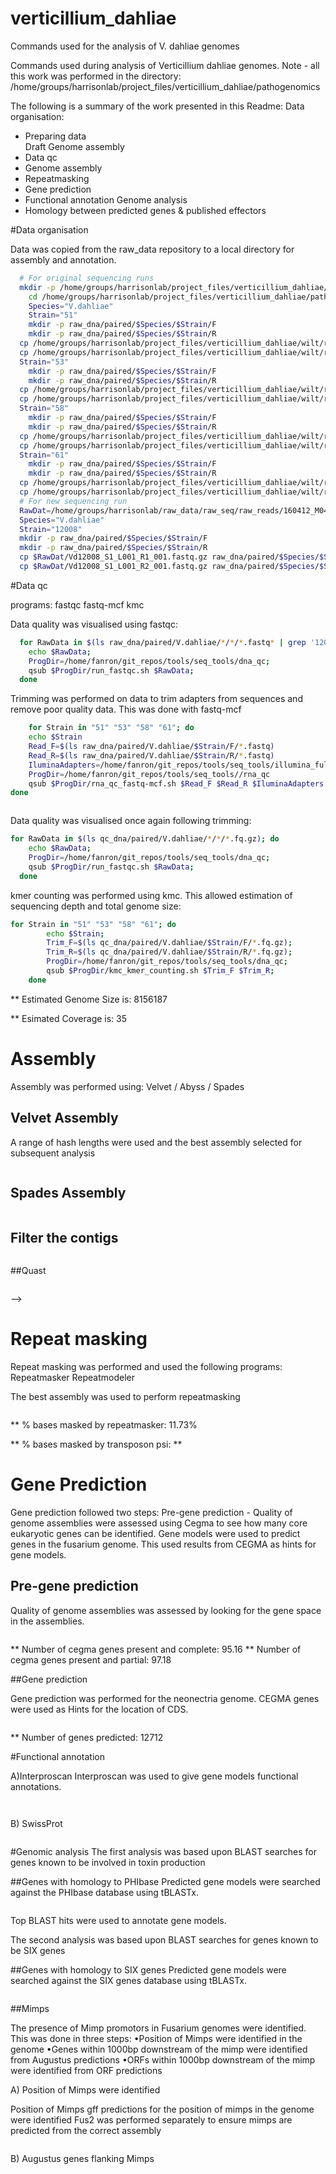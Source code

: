 # verticillium_dahliae
Commands used for the analysis of V. dahliae genomes


Commands used during analysis of Verticillium dahliae genomes. Note - all this work was performed in the directory: /home/groups/harrisonlab/project_files/verticillium_dahliae/pathogenomics

The following is a summary of the work presented in this Readme:
Data organisation:
  * Preparing data  
Draft Genome assembly
  * Data qc
  * Genome assembly
  * Repeatmasking
  * Gene prediction
  * Functional annotation
Genome analysis
  * Homology between predicted genes & published effectors


#Data organisation

Data was copied from the raw_data repository to a local directory for assembly
and annotation.

```bash
  # For original sequencing runs
  mkdir -p /home/groups/harrisonlab/project_files/verticillium_dahliae/pathogenomics
	cd /home/groups/harrisonlab/project_files/verticillium_dahliae/pathogenomics
	Species="V.dahliae"
	Strain="51"
	mkdir -p raw_dna/paired/$Species/$Strain/F
	mkdir -p raw_dna/paired/$Species/$Strain/R    
  cp /home/groups/harrisonlab/project_files/verticillium_dahliae/wilt/raw_dna/paired/V.dahliae/51/F/wilt_51_F_appended.fastq raw_dna/paired/$Species/$Strain/F/.
  cp /home/groups/harrisonlab/project_files/verticillium_dahliae/wilt/raw_dna/paired/V.dahliae/51/R/wilt_51_R_appended.fastq raw_dna/paired/$Species/$Strain/R/.
  Strain="53"
	mkdir -p raw_dna/paired/$Species/$Strain/F
	mkdir -p raw_dna/paired/$Species/$Strain/R    
  cp /home/groups/harrisonlab/project_files/verticillium_dahliae/wilt/raw_dna/paired/V.dahliae/53/F/wilt_53_F_appended.fastq raw_dna/paired/$Species/$Strain/F/.
  cp /home/groups/harrisonlab/project_files/verticillium_dahliae/wilt/raw_dna/paired/V.dahliae/53/R/wilt_53_R_appended.fastq raw_dna/paired/$Species/$Strain/R/.
  Strain="58"
	mkdir -p raw_dna/paired/$Species/$Strain/F
	mkdir -p raw_dna/paired/$Species/$Strain/R    
  cp /home/groups/harrisonlab/project_files/verticillium_dahliae/wilt/raw_dna/paired/V.dahliae/58/F/wilt_58_F_appended.fastq raw_dna/paired/$Species/$Strain/F/.
  cp /home/groups/harrisonlab/project_files/verticillium_dahliae/wilt/raw_dna/paired/V.dahliae/58/R/wilt_58_R_appended.fastq raw_dna/paired/$Species/$Strain/R/.
  Strain="61"
	mkdir -p raw_dna/paired/$Species/$Strain/F
	mkdir -p raw_dna/paired/$Species/$Strain/R    
  cp /home/groups/harrisonlab/project_files/verticillium_dahliae/wilt/raw_dna/paired/V.dahliae/61/F/wilt_61_F_appended.fastq raw_dna/paired/$Species/$Strain/F/.
  cp /home/groups/harrisonlab/project_files/verticillium_dahliae/wilt/raw_dna/paired/V.dahliae/61/R/wilt_61_R_appended.fastq raw_dna/paired/$Species/$Strain/R/.
  # For new sequencing run
  RawDat=/home/groups/harrisonlab/raw_data/raw_seq/raw_reads/160412_M04465_0010-AMLCU    
  Species="V.dahliae"
  Strain="12008"
  mkdir -p raw_dna/paired/$Species/$Strain/F
  mkdir -p raw_dna/paired/$Species/$Strain/R
  cp $RawDat/Vd12008_S1_L001_R1_001.fastq.gz raw_dna/paired/$Species/$Strain/F/.
  cp $RawDat/Vd12008_S1_L001_R2_001.fastq.gz raw_dna/paired/$Species/$Strain/R/.
```


#Data qc

programs: fastqc fastq-mcf kmc

Data quality was visualised using fastqc:

```bash
  for RawData in $(ls raw_dna/paired/V.dahliae/*/*/*.fastq* | grep '12008'); do
  	echo $RawData;
  	ProgDir=/home/fanron/git_repos/tools/seq_tools/dna_qc;
  	qsub $ProgDir/run_fastqc.sh $RawData;
  done

```

Trimming was performed on data to trim adapters from sequences and remove poor quality data.
This was done with fastq-mcf


```bash
	for Strain in "51" "53" "58" "61"; do
	echo $Strain
	Read_F=$(ls raw_dna/paired/V.dahliae/$Strain/F/*.fastq)
	Read_R=$(ls raw_dna/paired/V.dahliae/$Strain/R/*.fastq)
	IluminaAdapters=/home/fanron/git_repos/tools/seq_tools/illumina_full_adapters.fa
	ProgDir=/home/fanron/git_repos/tools/seq_tools//rna_qc
	qsub $ProgDir/rna_qc_fastq-mcf.sh $Read_F $Read_R $IluminaAdapters DNA
done



```


Data quality was visualised once again following trimming:

```bash
for RawData in $(ls qc_dna/paired/V.dahliae/*/*/*.fq.gz); do
  	echo $RawData;
  	ProgDir=/home/fanron/git_repos/tools/seq_tools/dna_qc;
  	qsub $ProgDir/run_fastqc.sh $RawData;
  done

```


kmer counting was performed using kmc.
This allowed estimation of sequencing depth and total genome size:

```bash
for Strain in "51" "53" "58" "61"; do
        echo $Strain;
        Trim_F=$(ls qc_dna/paired/V.dahliae/$Strain/F/*.fq.gz);
        Trim_R=$(ls qc_dna/paired/V.dahliae/$Strain/R/*.fq.gz);
        ProgDir=/home/fanron/git_repos/tools/seq_tools/dna_qc;
        qsub $ProgDir/kmc_kmer_counting.sh $Trim_F $Trim_R;
    done

```

** Estimated Genome Size is: 8156187

** Esimated Coverage is: 35

# Assembly
Assembly was performed using: Velvet / Abyss / Spades

## Velvet Assembly
A range of hash lengths were used and the best assembly selected for subsequent analysis

```bash


```

## Spades Assembly

```bash

```
## Filter the contigs

```bash

```
##Quast

```bash

```

-->
# Repeat masking
Repeat masking was performed and used the following programs: Repeatmasker Repeatmodeler

The best assembly was used to perform repeatmasking

```bash

 ```

** % bases masked by repeatmasker: 11.73%

** % bases masked by transposon psi: **


# Gene Prediction
Gene prediction followed two steps:
Pre-gene prediction - Quality of genome assemblies were assessed using Cegma to see how many core eukaryotic genes can be identified.
Gene models were used to predict genes in the fusarium genome. This used results from CEGMA as hints for gene models.

## Pre-gene prediction
Quality of genome assemblies was assessed by looking for the gene space in the assemblies.

```bash

```

** Number of cegma genes present and complete: 95.16
** Number of cegma genes present and partial: 97.18

##Gene prediction

Gene prediction was performed for the neonectria genome.
CEGMA genes were used as Hints for the location of CDS.

```bash

```

** Number of genes predicted: 12712


#Functional annotation

A)Interproscan
Interproscan was used to give gene models functional annotations.

```bash

```

```bash

```
B) SwissProt

```bash

```

#Genomic analysis
The first analysis was based upon BLAST searches for genes known to be involved in toxin production


##Genes with homology to PHIbase
Predicted gene models were searched against the PHIbase database using tBLASTx.

```bash

```

Top BLAST hits were used to annotate gene models.

The second analysis was based upon BLAST searches for genes known to be SIX genes


##Genes with homology to SIX genes
Predicted gene models were searched against the SIX genes database using tBLASTx.

```bash

```

##Mimps

The presence of Mimp promotors in Fusarium genomes were identified. This was done in three steps:
•Position of Mimps were identified in the genome
•Genes within 1000bp downstream of the mimp were identified from Augustus predictions
•ORFs within 1000bp downstream of the mimp were identified from ORF predictions

A) Position of Mimps were identified

Position of Mimps gff predictions for the position of mimps in the genome were identified Fus2 was performed separately to ensure mimps are predicted from the correct assembly

```bash

```
B) Augustus genes flanking Mimps

```bash

```
<!--
